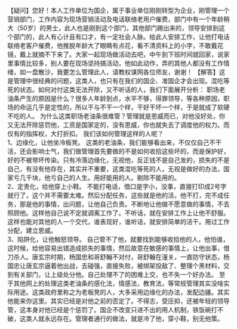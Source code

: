 【疑问】您好！本人工作单位为国企，属于事业单位刚刚转型为企业，刚管理一个营销部门，工作内容为现场营销活动及电话联络老用户催费，部门中有一个年龄稍大（50岁）的男士，此人也是刚到这个部门，其他部门踢出来的，领导安排到这个部门的，此人有心计且有口才，有一定社会人脉。给此人安排工作，让他打电话联络老客户催费，他推脱年龄大了眼睛有点花，看不清资料上的小字，不敢戴花镜，戴上就摘不下来了。大家一起现场做活动去吧，中午到下班时间就回家，说家里事情比较多，别人要在现场坚持搞活动，他如此动作，弄的其他人都没有工作情绪，如一盘散沙，我要怎么管理此人，请教权谋网各位师友，谢谢！
【解答】这是管理中很经典的问题，这类人，也只有在我们的国企、准国企才会出现。混吃等死的状态。如何对付这类无法开除，又不听话的人，我们下面展开分析：
职场老油条产生的原因是什么？很多人年龄到点，水平不够，得罪领导，等各种原因，职场的命运几乎是定性的，所以干与不干一个样，干好干坏一个样，于是就成了软硬不吃的人。
为什么这类职场老油条很难管？管理就是恩威而已，对他没好处，你又无法开除惩罚他，工资是国家定的，没有恩威，你也就失去了调度他的权力。而仅有的指挥权，大打折扣。
我们该如何管理这样的人呢？
<br/>
1、边缘化，让他坐冷板凳。
这类的老油条，我们能够看出来，不仅仅自己不干活，还会影响士气，我们做管理首先要做的不是如何收拾这些坏的，而是保护好，好的不被带坏传染。只有冷落边缘化，无视他，反正钱不是自己发的，损失的不是自己，有没有他存在，其实并不重要，这类混吃等死的人，无视是做好的办法，国家亏几千块，他亏自己的人生。用好能用的人。剔除不能用的。
<br/>
2、定责化，给他穿上小鞋。
不能打电话，借口是字小，没事，直接打印成2号字就行了，这个并不需要太难。然后分配任务，这些就是他的活，他不打，完不成任务，那是他的事情，出问题，让他自己负责。不断地让他做不愿意做的事情，不去照顾他。这样他自己说不定就调离工作了。不听话，就在安排工作上让他不舒服。这样也能对其他的人一个交代，谁表现好，谁听话，就安排简单的活干。用过工作分配，建立恩威。
<br/>
3、陷阱化，让他触怒领导。
自己管不了他，就要找到能够收拾他的人，他怕谁，这时候，给他容易出错造成损失的事情，然后故意在敏感的事情上，让他出事，借刀杀人。唐玄宗时期，杨国忠和哥舒翰不对付，哥舒翰在潼关，一直防守状态，杨国忠让唐玄宗逼着他出战，去碰强，直接失败，被绑架投敌了、整理个黑材料，交到有关部门，让上级处分他。自己处理不了的困难上交，也不失一个好办法。
至于其他网上的处理这类老油条的感化法，情感法，教育法，等常规管理其实没啥实际用途。这类政府里称之为老板凳的人，大多采用边缘化的办法，发配边疆。其实他能来你这里。其实已经是对他之前的否定了。不得志，受压抑，还被年轻的领导管，这本身对他已经是个惩罚了。国企不改变只进不出的用人机制，铁饭碗打不破，这类人就永远存在。管理者通行的做法，就是冷了他，穿小鞋，别无他策。
